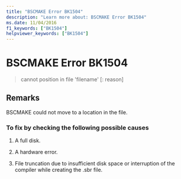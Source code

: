```yaml
---
title: "BSCMAKE Error BK1504"
description: "Learn more about: BSCMAKE Error BK1504"
ms.date: 11/04/2016
f1_keywords: ["BK1504"]
helpviewer_keywords: ["BK1504"]
---
```

# BSCMAKE Error BK1504

> cannot position in file 'filename' [: reason]

## Remarks

BSCMAKE could not move to a location in the file.

### To fix by checking the following possible causes

1. A full disk.

1. A hardware error.

1. File truncation due to insufficient disk space or interruption of the compiler while creating the .sbr file.

